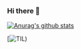 ### Hi there 👋
[![Anurag's github stats](https://github-readme-stats.vercel.app/api?username=kangraemin)](https://github.com/anuraghazra/github-readme-stats)

[![TIL](https://img.shields.io/badge/-TIL-black?style=flat-square&logo=notion&link=https://www.notion.so/Public-TIL-31ca6d0cded746b4b47b0f7cc2698f0c))
<!--
**kangraemin/kangraemin** is a ✨ _special_ ✨ repository because its `README.md` (this file) appears on your GitHub profile.

Here are some ideas to get you started:

- 🔭 I’m currently working on ...
- 🌱 I’m currently learning ...
- 👯 I’m looking to collaborate on ...
- 🤔 I’m looking for help with ...
- 💬 Ask me about ...
- 📫 How to reach me: ...
- 😄 Pronouns: ...
- ⚡ Fun fact: ...
-->
